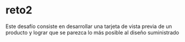 # reto2
Este desafío consiste en desarrollar una tarjeta de vista previa de un producto y lograr que se parezca lo más posible al diseño suministrado
